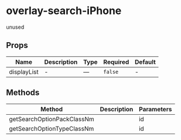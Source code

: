 # overlay-search-iPhone

unused

## Props

<!-- @vuese:overlay-search-iPhone:props:start -->
|Name|Description|Type|Required|Default|
|---|---|---|---|---|
|displayList|-|—|`false`|-|

<!-- @vuese:overlay-search-iPhone:props:end -->


## Methods

<!-- @vuese:overlay-search-iPhone:methods:start -->
|Method|Description|Parameters|
|---|---|---|
|getSearchOptionPackClassNm||id|
|getSearchOptionTypeClassNm||id|

<!-- @vuese:overlay-search-iPhone:methods:end -->


